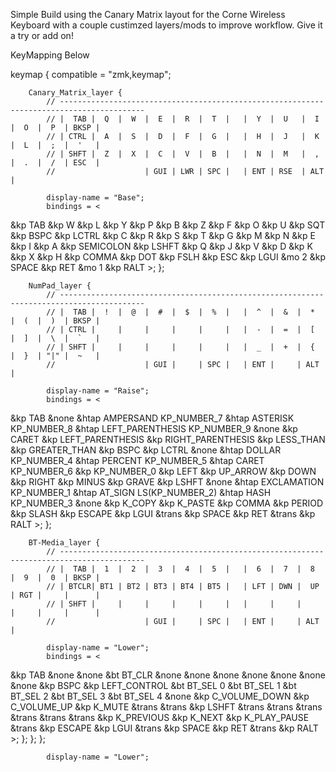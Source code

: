 Simple Build using the Canary Matrix layout for the Corne Wireless Keyboard with a couple custimzed layers/mods to improve workflow. Give it a try or add on!
 
KeyMapping Below  
  
  
   keymap {
        compatible = "zmk,keymap";

        Canary_Matrix_layer {
            // -----------------------------------------------------------------------------------------
            // |  TAB |  Q  |  W  |  E  |  R  |  T  |   |  Y  |  U   |  I  |  O  |  P  | BKSP |
            // | CTRL |  A  |  S  |  D  |  F  |  G  |   |  H  |  J   |  K  |  L  |  ;  |  '   |
            // | SHFT |  Z  |  X  |  C  |  V  |  B  |   |  N  |  M   |  ,  |  .  |  /  | ESC  |
            //                    | GUI | LWR | SPC |   | ENT | RSE  | ALT |

            display-name = "Base";
            bindings = <
&kp TAB    &kp W  &kp L  &kp Y     &kp P  &kp B        &kp Z    &kp F  &kp O      &kp U    &kp SQT   &kp BSPC
&kp LCTRL  &kp C  &kp R  &kp S     &kp T  &kp G        &kp M    &kp N  &kp E      &kp I    &kp A     &kp SEMICOLON
&kp LSHFT  &kp Q  &kp J  &kp V     &kp D  &kp K        &kp X    &kp H  &kp COMMA  &kp DOT  &kp FSLH  &kp ESC
                         &kp LGUI  &mo 2  &kp SPACE    &kp RET  &mo 1  &kp RALT
            >;
        };

        NumPad_layer {
            // -----------------------------------------------------------------------------------------
            // |  TAB |  !  |  @  |  #  |  $  |  %  |   |  ^  |  &  |  *  |  (  |  )  | BKSP |
            // | CTRL |     |     |     |     |     |   |  -  |  =  |  [  |  ]  |  \  |  `   |
            // | SHFT |     |     |     |     |     |   |  _  |  +  |  {  |  }  | "|" |  ~   |
            //                    | GUI |     | SPC |   | ENT |     | ALT |

            display-name = "Raise";
            bindings = <
&kp TAB    &none  &htap AMPERSAND KP_NUMBER_7    &htap ASTERISK KP_NUMBER_8     &htap LEFT_PARENTHESIS KP_NUMBER_9  &none              &kp CARET   &kp LEFT_PARENTHESIS  &kp RIGHT_PARENTHESIS  &kp LESS_THAN  &kp GREATER_THAN  &kp BSPC
&kp LCTRL  &none  &htap DOLLAR KP_NUMBER_4       &htap PERCENT KP_NUMBER_5      &htap CARET KP_NUMBER_6             &kp KP_NUMBER_0    &kp LEFT    &kp UP_ARROW          &kp DOWN               &kp RIGHT      &kp MINUS         &kp GRAVE
&kp LSHFT  &none  &htap EXCLAMATION KP_NUMBER_1  &htap AT_SIGN LS(KP_NUMBER_2)  &htap HASH KP_NUMBER_3              &none              &kp K_COPY  &kp K_PASTE           &kp COMMA              &kp PERIOD     &kp SLASH         &kp ESCAPE
                                                 &kp LGUI                       &trans                              &kp SPACE          &kp RET     &trans                &kp RALT
            >;
        };

        BT-Media_layer {
            // -----------------------------------------------------------------------------------------
            // |  TAB |  1  |  2  |  3  |  4  |  5  |   |  6  |  7  |  8  |  9  |  0  | BKSP |
            // | BTCLR| BT1 | BT2 | BT3 | BT4 | BT5 |   | LFT | DWN |  UP | RGT |     |      |
            // | SHFT |     |     |     |     |     |   |     |     |     |     |     |      |
            //                    | GUI |     | SPC |   | ENT |     | ALT |

            display-name = "Lower";
            bindings = <
&kp TAB           &none         &none         &bt BT_CLR    &none         &none           &none    &none              &none            &none             &none   &kp BSPC
&kp LEFT_CONTROL  &bt BT_SEL 0  &bt BT_SEL 1  &bt BT_SEL 2  &bt BT_SEL 3  &bt BT_SEL 4    &none    &kp C_VOLUME_DOWN  &kp C_VOLUME_UP  &kp K_MUTE        &trans  &trans
&kp LSHFT         &trans        &trans        &trans        &trans        &trans          &trans   &kp K_PREVIOUS     &kp K_NEXT       &kp K_PLAY_PAUSE  &trans  &kp ESCAPE
                                              &kp LGUI      &trans        &kp SPACE       &kp RET  &trans             &kp RALT
            >;
        };
    };
};

            display-name = "Lower";
